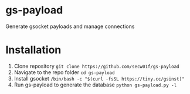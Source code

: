 # gs-payload
Generate gsocket payloads and manage connections

# Installation
1. Clone repository ```git clone https://github.com/secw01f/gs-payload```
2. Navigate to the repo folder ```cd gs-payload```
4. Install gsocket  ```/bin/bash -c "$(curl -fsSL https://tiny.cc/gsinst)"```
5. Run gs-payload to generate the database ```python gs-payload.py -l```

